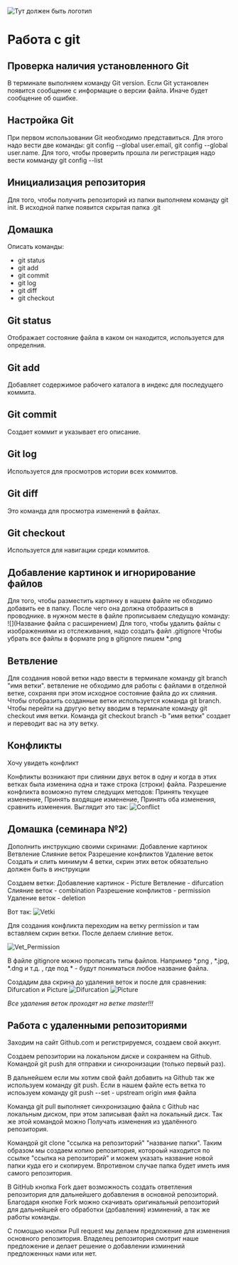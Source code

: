 ![Тут должен быть логотип](Git_Logo.png)
# Работа с git
## Проверка наличия установленного Git
В терминале выполняем команду Git version. Если Git установлен появится сообщение с информацие о версии файла. Иначе будет сообщение об ошибке.
## Настройка Git
При первом использовании Git необходимо представиться. Для этого надо вести две команды: git config --global user.email, git config --global user.name.
Для того, чтобы проверить прошла ли регистрация надо вести комманду git config --list
## Инициализация репозитория
Для того, чтобы получить репозиторий из папки выполняем команду git init. В исходной папке появится скрытая папка .git
## Домашка
Описать команды:
* git status
* git add
* git commit
* git log
* git diff
* git checkout


## Git status 
Отображает состояние файла в каком он находится, используется для определния.
## Git add
Добавляет содержимое рабочего каталога в индекс для последущего коммита.
## Git commit
Создает коммит и указывает его описание.
## Git log
Используется для просмотров истории всех коммитов.
## Git diff
Это команда для просмотра изменений в файлах.
## Git checkout
Используется для навигации среди коммитов.

## Добавление картинок и игнорирование файлов
Для того, чтобы разместить картинку в нашем файле не обходимо добавить ее в папку. После чего она должна отобразиться в проводнике. в нужном месте в файле прописываем следущую команду: ![](Название файла с расширением)
Для того, чтобы удалить файлы с изображениями из отслеживания, надо создать файл .gitignore
Чтобы убрать все файлы в формате png в gitignore  пишем *.png

## Ветвление
Для создания новой ветки надо ввести  в терминале команду git branch "имя ветки". ветвление не обходимо для работы с файлами в отделной ветке, сохраняя при этом  исходное состояние файла до их слияния. Чтобы отобразить созданные ветки используется команда git branch. Чтобы перейти на другую ветку вводим в терминале команду git checkout имя ветки. Команда git checkout branch -b "имя ветки" создает и переводит вас на эту ветку.

## Конфликты

Хочу увидеть конфликт

Конфликты возникают при слиянии двух веток в одну и когда в этих ветках была изменина одна и таже строка (строки) файла. Разрешение конфликта возможно путем следущих методов: Принять текущее изменение, Принять входящие изменение, Принять оба изменения, сравнить изменения. Выглядит это так: ![Conflict](Conflict.png)


## Домашка (семинара №2)
Дополнить инструкцию своими скринами: 
Добавление картинок
Ветвление
Слияние веток
Разрешение конфликтов
Удаление веток
Создать и слить минимум 4 ветки, скрин этих веток обязательно должен быть в инструкции

Создаем ветки:
Добавление картинок - Picture
Ветвление - difurcation
Слияние веток - combination
Разрешение конфликтов - permission
Удаление веток - deletion

Вот так: ![Vetki](Vetki.png)

Для создания конфликта переходим на ветку permission и там вставляем скрин ветки. После делаем слияние веток.

![Vet_Permission](Vet_Permission.png)

В файле gitignore можно прописать типы файлов. Например *.png , *.jpg, *.dng и т.д. , где под * - будут пониматься любое название файла.

Создадим два скрина до удаления веток и после для сравнения: Difurcation и Picture 
![Difurcation](Difurcation.png)
![Picture](Picture.png)

*Все удаления веток проходят на ветке master!!!*

## Работа с удаленными репозиториями

Заходим на сайт Github.com и регистрируемся, создаем свой аккунт.

Создаем репозитории на локальном диске и сохраняем на Github. Командой git push для отправки и синхронизации (только первый раз).

В дальнейшем если мы хотим свой файл добавить на Github так же используем команду git push. Если в нашем файле есть ветка то испоьзуем команду git push --set - upstream origin имя файла  

Команда git pull выполняет синхронизацию файла с Github нас локальным диском, при этом записывая файл на локальный диск. Так же этой командой можно  Получать изменения из удалённого репозитория.

Командой git clone "ссылка на репозиторий" "название папки". Таким образом мы создаем копию репозитория, котороый находится по ссылке "ссылка на репозиторий" и можем указать название новой папки куда его и скопируем. Впротивном случае папка будет иметь имя самого репозитория.

В GitHub кнопка Fork дает возможность создать ответления репозитория для дальнейшего добавления в основной репозиторий. Благодаря кнопке Fork можно скачивать оригинальный репозиторий для дальнейшей его обработки (добавления) изминений, а так же работы команды.

С помощью кнопки Pull request мы делаем предложение для изменения основного репозитория. Владелец репозитория смотрит наше предложение и делает решение о добавлении изминений предложенных нами или нет. 